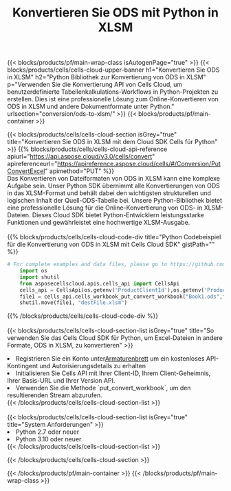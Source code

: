 ﻿---
title:  Konvertieren Sie ODS mit Python in XLSM
description:  Verwendung des Aspose.Cells Cloud SDK für Python zum Konvertieren einer Datei im ODS-Format in eine Datei im XLSM-Format.
---
{{< blocks/products/pf/main-wrap-class isAutogenPage="true" >}}
{{< blocks/products/cells/cells-cloud-upper-banner h1="Konvertieren Sie ODS in XLSM" h2="Python Bibliothek zur Konvertierung von ODS in XLSM" p="Verwenden Sie die Konvertierung API von Cells Cloud, um benutzerdefinierte Tabellenkalkulations-Workflows in Python-Projekten zu erstellen. Dies ist eine professionelle Lösung zum Online-Konvertieren von ODS in XLSM und andere Dokumentformate unter Python." urlsection="conversion/ods-to-xlsm/" >}}
{{< blocks/products/pf/main-container >}}

{{< blocks/products/cells/cells-cloud-section isGrey="true" title="Konvertieren Sie ODS in XLSM mit dem Cloud SDK Cells für Python" >}}
{{% blocks/products/cells/cells-cloud-api-reference apiurl="https://api.aspose.cloud/v3.0/cells/convert" apireferenceurl="https://apireference.aspose.cloud/cells/#/Conversion/PutConvertExcel" apimethod="PUT" %}}
<br/>
Das Konvertieren von Dateiformaten von ODS in XLSM kann eine komplexe Aufgabe sein. Unser Python SDK übernimmt alle Konvertierungen von ODS in das XLSM-Format und behält dabei den wichtigsten strukturellen und logischen Inhalt der Quell-ODS-Tabelle bei. Unsere Python-Bibliothek bietet eine professionelle Lösung für die Online-Konvertierung von ODS- in XLSM-Dateien. Dieses Cloud SDK bietet Python-Entwicklern leistungsstarke Funktionen und gewährleistet eine hochwertige XLSM-Ausgabe.
<br/>
<br/>
{{% blocks/products/cells/cells-cloud-code-div title="Python Codebeispiel für die Konvertierung von ODS in XLSM mit Cells Cloud SDK" gistPath="" %}}
 
```python
# For complete examples and data files, please go to https://github.com/aspose-cells-cloud/aspose-cells-cloud-python/
    import os
    import shutil
    from asposecellscloud.apis.cells_api import CellsApi
    cells_api = CellsApi(os.getenv('ProductClientId'),os.getenv('ProductClientSecret'))
    file1 = cells_api.cells_workbook_put_convert_workbook("Book1.ods",format="xlsm")
    shutil.move(file1, "destFile.xlsm")     
```
 
{{% /blocks/products/cells/cells-cloud-code-div %}}
<br/>
<br/>
{{< blocks/products/cells/cells-cloud-section-list isGrey="true" title="So verwenden Sie das Cells Cloud SDK für Python, um Excel-Dateien in andere Formate, ODS in XLSM, zu konvertieren" >}}
<li> Registrieren Sie ein Konto unter<a href="https://dashboard.aspose.cloud/">Armaturenbrett</a> um ein kostenloses API-Kontingent und Autorisierungsdetails zu erhalten</li>
<li>Initialisieren Sie Cells API mit Ihrer Client-ID, Ihrem Client-Geheimnis, Ihrer Basis-URL und Ihrer Version API.</li>
<li>Verwenden Sie die Methode `put_convert_workbook`, um den resultierenden Stream abzurufen.</li>
{{< /blocks/products/cells/cells-cloud-section-list >}}
<br/>
<br/>
{{< blocks/products/cells/cells-cloud-section-list isGrey="true" title="System Anforderungen" >}}
<li>Python 2.7 oder neuer</li>
<li>Python 3.10 oder neuer</li>
{{< /blocks/products/cells/cells-cloud-section-list >}}

{{< /blocks/products/cells/cells-cloud-section >}}

{{< /blocks/products/pf/main-container >}}
{{< /blocks/products/pf/main-wrap-class >}}
